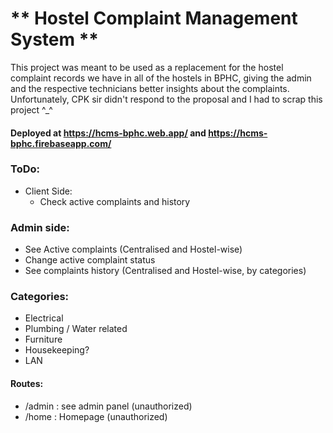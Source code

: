 
#   ** Hostel Complaint Management System **

This project was meant to be used as a replacement for the hostel complaint records we have in all of the hostels in BPHC, giving the admin and the respective technicians better insights about the complaints. Unfortunately, CPK sir didn't respond to the proposal and I had to scrap this project ^_^

#### Deployed at https://hcms-bphc.web.app/ and https://hcms-bphc.firebaseapp.com/

### ToDo:
- Client Side:
  - Check active complaints and history

### Admin side:
  - See Active complaints (Centralised and Hostel-wise)
  - Change active complaint status
  - See complaints history (Centralised and Hostel-wise, by categories)

### Categories:
  - Electrical
  - Plumbing / Water related
  - Furniture
  - Housekeeping?
  - LAN

#### Routes:
  - /admin : see admin panel (unauthorized)
  - /home : Homepage (unauthorized)
